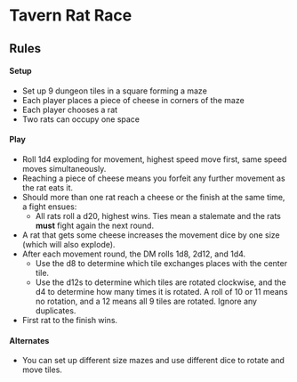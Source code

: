 # Tavern Rat Race

## Rules

#### Setup

* Set up 9 dungeon tiles in a square forming a maze
* Each player places a piece of cheese in corners of the maze
* Each player chooses a rat
* Two rats can occupy one space

#### Play

* Roll 1d4 exploding for movement, highest speed move first, same speed moves simultaneously.
* Reaching a piece of cheese means you forfeit any further movement as the rat eats it.
* Should more than one rat reach a cheese or the finish at the same time, a fight ensues:
  * All rats roll a d20, highest wins. Ties mean a stalemate and the rats **must** fight again the next round.
* A rat that gets some cheese increases the movement dice by one size (which will also explode).
* After each movement round, the DM rolls 1d8, 2d12, and 1d4.
  * Use the d8 to determine which tile exchanges places with the center tile.
  * Use the d12s to determine which tiles are rotated clockwise, and the d4 to determine how many times it is rotated. A roll of 10 or 11 means no rotation, and a 12 means all 9 tiles are rotated. Ignore any duplicates.
* First rat to the finish wins.

#### Alternates

* You can set up different size mazes and use different dice to rotate and move tiles.